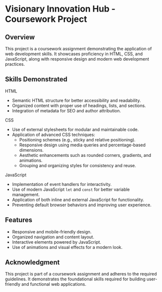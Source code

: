# Visionary Innovation Hub - Coursework Project

## Overview

This project is a coursework assignment demonstrating the application of web development skills. It showcases proficiency in HTML, CSS, and JavaScript, along with responsive design and modern web development practices.

## Skills Demonstrated

HTML
- Semantic HTML structure for better accessibility and readability.
- Organized content with proper use of headings, lists, and sections.
- Integration of metadata for SEO and author attribution.

CSS
- Use of external stylesheets for modular and maintainable code.
- Application of advanced CSS techniques:
  - Positioning schemes (e.g., sticky and relative positioning).
  - Responsive design using media queries and percentage-based dimensions.
  - Aesthetic enhancements such as rounded corners, gradients, and animations.
  - Grouping and organizing styles for consistency and reuse.

JavaScript
- Implementation of event handlers for interactivity.
- Use of modern JavaScript `let` and `const` for better variable management.
- Application of both inline and external JavaScript for functionality.
- Preventing default browser behaviors and improving user experience.

## Features
- Responsive and mobile-friendly design.
- Organized navigation and content layout.
- Interactive elements powered by JavaScript.
- Use of animations and visual effects for a modern look.

## Acknowledgment
This project is part of a coursework assignment and adheres to the required guidelines. It demonstrates the foundational skills required for building user-friendly and functional web applications.
